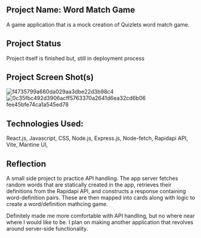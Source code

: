 ## Project Name: Word Match Game
A game application that is a mock creation of Quizlets word match game. 

## Project Status
Project itself is finished but, still in deployment process

## Project Screen Shot(s)   
![f4735799a660da029aa3dbe22d3b98c4](https://github.com/nickdibartolo1/Word-Match-Game/assets/107448423/d0684555-4085-457e-ad35-423a008db8bc)
![0c35fbc492d![3906acff5763370a2641d6ea32cd6b06](https://github.com/nickdibartolo1/Word-Match-Game/assets/107448423/910a1a2b-bbe6-4672-b8f1-46e97d9c57d6)
fee45bfe74ca1a545ed78](https://github.com/nickdibartolo1/Word-Match-Game/assets/107448423/bf88a48a-c726-4bc8-af45-0c12a04e27f3)


## Technologies Used:
React.js,
Javascript,
CSS,
Node.js,
Express.js,
Node-fetch,
Rapidapi API,
Vite,
Mantine UI,


## Reflection

 A small side project to practice API handling. The app server fetches random words that are statically created in the app, retrieves their definitions from the Rapidapi API, and constructs a response containing word-definition pairs.
 These are then mapped into cards along with logic to create a word/definition mathcing game.

 Definitely made me more comfortable with API handling, but no where near where I would like to be. I plan on making another application that revolves around server-side functionality. 
